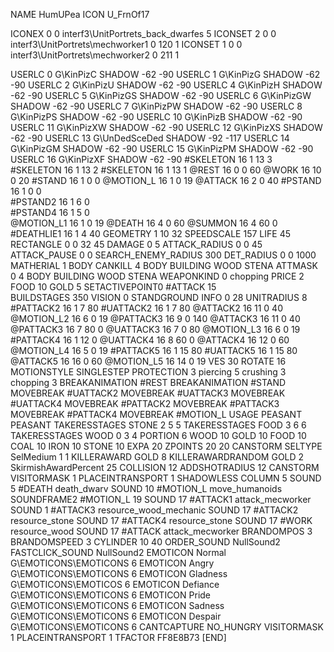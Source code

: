 NAME 			HumUPea
ICON 			U_FrnOf17

ICONEX 0 0 interf3\UnitPortrets\_back_dwarfes 5
ICONSET 2 0 0 interf3\UnitPortrets\mechworker1 0 120 1
ICONSET 1 0 0 interf3\UnitPortrets\mechworker2 0 211 1

USERLC 			0 G\KinPizC      SHADOW -62 -90
USERLC 			1 G\KinPizG      SHADOW -62 -90
USERLC                  2 G\KinPizU      SHADOW -62 -90
USERLC 			4 G\KinPizH      SHADOW -62 -90
USERLC			5 G\KinPizGS     SHADOW -62 -90
USERLC                  6 G\KinPizGW     SHADOW -62 -90
USERLC                  7 G\KinPizPW     SHADOW -62 -90
USERLC                  8 G\KinPizPS      SHADOW -62 -90
USERLC                  10 G\KinPizB     SHADOW -62 -90
USERLC                  11 G\KinPizXW    SHADOW -62 -90
USERLC			12 G\KinPizXS    SHADOW -62 -90
USERLC 			13 G\UnDedSceDed SHADOW -92 -117
USERLC			14 G\KinPizGM    SHADOW -62 -90
USERLC			15 G\KinPizPM    SHADOW -62 -90
USERLC			16 G\KinPizXF    SHADOW -62 -90
#SKELETON               16 1 13 3
#SKELETON               16 1 13 2
#SKELETON               16 1 13 1
@REST      		16 0 0 60
@WORK      		16 10 0 20
#STAND     		16 1 0 0
@MOTION_L  		16 1 0 19
@ATTACK    		16 2 0 40
#PSTAND     		16 1 0 0      
#PSTAND2     		16 1 6 0      
#PSTAND4     		16 1 5 0      
@MOTION_L1 		16 1 0 19
@DEATH     		16 4 0 60
@SUMMON     		16 4 60 0 
#DEATHLIE1 		16 1 4 40
GEOMETRY 		1 10 32
SPEEDSCALE              157
LIFE     		45
RECTANGLE 		0 0 32 45
DAMAGE   		0 5
ATTACK_RADIUS 		0 0 45
ATTACK_PAUSE 		0 0
SEARCH_ENEMY_RADIUS 	300
DET_RADIUS 		0 0 1000
MATHERIAL 		1 BODY
CANKILL 		4 BODY BUILDING WOOD STENA
ATTMASK 0 4 BODY BUILDING WOOD STENA
WEAPONKIND 		0 chopping
PRICE 			2 FOOD 10 GOLD 5
SETACTIVEPOINT0		#ATTACK 15	
BUILDSTAGES 		350
VISION 			0
STANDGROUND
INFO 			0 28
UNITRADIUS 		8
#PATTACK2               16 1  7 80
#UATTACK2               16 1  7 80
@ATTACK2                16 11 0 40
@MOTION_L2              16 6  0 19
@PATTACK3               16 9 0  140
@ATTACK3                16 11 0 40
@PATTACK3               16 7  80 0
@UATTACK3               16 7  0 80
@MOTION_L3              16 6  0 19
#PATTACK4               16 1 12 0
@UATTACK4               16 8 60 0
@ATTACK4                16 12 0 60
@MOTION_L4              16 5  0 19
#PATTACK5               16 1 15 80
#UATTACK5               16 1 15 80
@ATTACK5                16 16 0 60 
@MOTION_L5              16 14 0 19
VES 			30
ROTATE 			16
MOTIONSTYLE 		SINGLESTEP
PROTECTION 		3 piercing 5 crushing 3 chopping 3
BREAKANIMATION 		#REST
BREAKANIMATION 		#STAND
MOVEBREAK 		#UATTACK2
MOVEBREAK 		#UATTACK3
MOVEBREAK 		#UATTACK4
MOVEBREAK 		#PATTACK2
MOVEBREAK 		#PATTACK3
MOVEBREAK 		#PATTACK4
MOVEBREAK 		#MOTION_L
USAGE 			PEASANT
PEASANT
TAKERESSTAGES 		STONE  2 5 5
TAKERESSTAGES 		FOOD  3 6 6
TAKERESSTAGES 		WOOD   0 3 4
PORTION 		6 WOOD 10 GOLD 10 FOOD 10 COAL 10 IRON 10 STONE 10
EXPA 			20
ZPOINTS	20 20
CANSTORM
SELTYPE SelMedium 1 1
KILLERAWARD             GOLD 8
KILLERAWARDRANDOM       GOLD 2
SkirmishAwardPercent 25
COLLISION 12
ADDSHOTRADIUS 12
CANSTORM
VISITORMASK 1
PLACEINTRANSPORT 1
SHADOWLESS
COLUMN 5
SOUND 5 #DEATH death_dwarv
SOUND 10 #MOTION_L move_humanoids
SOUNDFRAME2 #MOTION_L 19
SOUND 17 #ATTACK1 attack_mecworker
SOUND 1 #ATTACK3 resource_wood_mechanic
SOUND 17 #ATTACK2 resource_stone
SOUND 17 #ATTACK4 resource_stone
SOUND 17 #WORK resource_wood
SOUND 17 #ATTACK attack_mecworker
BRANDOMPOS 3
BRANDOMSPEED 3
CYLINDER 10 40
ORDER_SOUND NullSound2
FASTCLICK_SOUND NullSound2
EMOTICON Normal G\EMOTICONS\EMOTICONS 6
EMOTICON Angry G\EMOTICONS\EMOTICONS 6
EMOTICON Gladness G\EMOTICONS\EMOTICOS 6
EMOTICON Defiance G\EMOTICONS\EMOTICONS 6
EMOTICON Pride G\EMOTICONS\EMOTICONS 6
EMOTICON Sadness G\EMOTICONS\EMOTICONS 6
EMOTICON Despair G\EMOTICONS\EMOTICONS 6
CANTCAPTURE
NO_HUNGRY
VISITORMASK 1
PLACEINTRANSPORT 1
TFACTOR FF8E8B73
[END]
